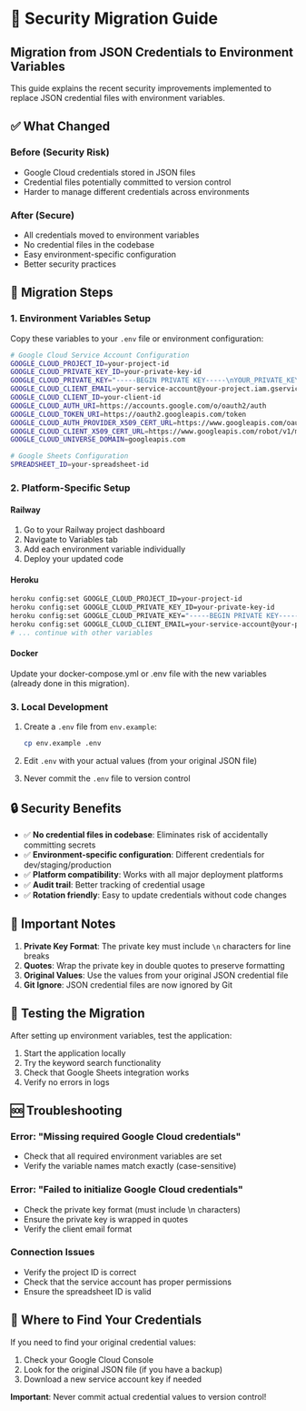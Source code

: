 # 🔐 Security Migration Guide

## Migration from JSON Credentials to Environment Variables

This guide explains the recent security improvements implemented to replace JSON credential files with environment variables.

## ✅ What Changed

### Before (Security Risk)
- Google Cloud credentials stored in JSON files
- Credential files potentially committed to version control
- Harder to manage different credentials across environments

### After (Secure)
- All credentials moved to environment variables
- No credential files in the codebase
- Easy environment-specific configuration
- Better security practices

## 🚀 Migration Steps

### 1. Environment Variables Setup

Copy these variables to your `.env` file or environment configuration:

```bash
# Google Cloud Service Account Configuration
GOOGLE_CLOUD_PROJECT_ID=your-project-id
GOOGLE_CLOUD_PRIVATE_KEY_ID=your-private-key-id
GOOGLE_CLOUD_PRIVATE_KEY="-----BEGIN PRIVATE KEY-----\nYOUR_PRIVATE_KEY_HERE\n-----END PRIVATE KEY-----\n"
GOOGLE_CLOUD_CLIENT_EMAIL=your-service-account@your-project.iam.gserviceaccount.com
GOOGLE_CLOUD_CLIENT_ID=your-client-id
GOOGLE_CLOUD_AUTH_URI=https://accounts.google.com/o/oauth2/auth
GOOGLE_CLOUD_TOKEN_URI=https://oauth2.googleapis.com/token
GOOGLE_CLOUD_AUTH_PROVIDER_X509_CERT_URL=https://www.googleapis.com/oauth2/v1/certs
GOOGLE_CLOUD_CLIENT_X509_CERT_URL=https://www.googleapis.com/robot/v1/metadata/x509/your-service-account%40your-project.iam.gserviceaccount.com
GOOGLE_CLOUD_UNIVERSE_DOMAIN=googleapis.com

# Google Sheets Configuration
SPREADSHEET_ID=your-spreadsheet-id
```

### 2. Platform-Specific Setup

#### Railway
1. Go to your Railway project dashboard
2. Navigate to Variables tab
3. Add each environment variable individually
4. Deploy your updated code

#### Heroku
```bash
heroku config:set GOOGLE_CLOUD_PROJECT_ID=your-project-id
heroku config:set GOOGLE_CLOUD_PRIVATE_KEY_ID=your-private-key-id
heroku config:set GOOGLE_CLOUD_PRIVATE_KEY="-----BEGIN PRIVATE KEY-----\nYOUR_PRIVATE_KEY_HERE\n-----END PRIVATE KEY-----\n"
heroku config:set GOOGLE_CLOUD_CLIENT_EMAIL=your-service-account@your-project.iam.gserviceaccount.com
# ... continue with other variables
```

#### Docker
Update your docker-compose.yml or .env file with the new variables (already done in this migration).

### 3. Local Development

1. Create a `.env` file from `env.example`:
   ```bash
   cp env.example .env
   ```

2. Edit `.env` with your actual values (from your original JSON file)
3. Never commit the `.env` file to version control

## 🔒 Security Benefits

- ✅ **No credential files in codebase**: Eliminates risk of accidentally committing secrets
- ✅ **Environment-specific configuration**: Different credentials for dev/staging/production
- ✅ **Platform compatibility**: Works with all major deployment platforms
- ✅ **Audit trail**: Better tracking of credential usage
- ✅ **Rotation friendly**: Easy to update credentials without code changes

## 🚨 Important Notes

1. **Private Key Format**: The private key must include `\n` characters for line breaks
2. **Quotes**: Wrap the private key in double quotes to preserve formatting
3. **Original Values**: Use the values from your original JSON credential file
4. **Git Ignore**: JSON credential files are now ignored by Git

## 🧪 Testing the Migration

After setting up environment variables, test the application:

1. Start the application locally
2. Try the keyword search functionality
3. Check that Google Sheets integration works
4. Verify no errors in logs

## 🆘 Troubleshooting

### Error: "Missing required Google Cloud credentials"
- Check that all required environment variables are set
- Verify the variable names match exactly (case-sensitive)

### Error: "Failed to initialize Google Cloud credentials"
- Check the private key format (must include \n characters)
- Ensure the private key is wrapped in quotes
- Verify the client email format

### Connection Issues
- Verify the project ID is correct
- Check that the service account has proper permissions
- Ensure the spreadsheet ID is valid

## 📝 Where to Find Your Credentials

If you need to find your original credential values:
1. Check your Google Cloud Console
2. Look for the original JSON file (if you have a backup)
3. Download a new service account key if needed

**Important**: Never commit actual credential values to version control!
